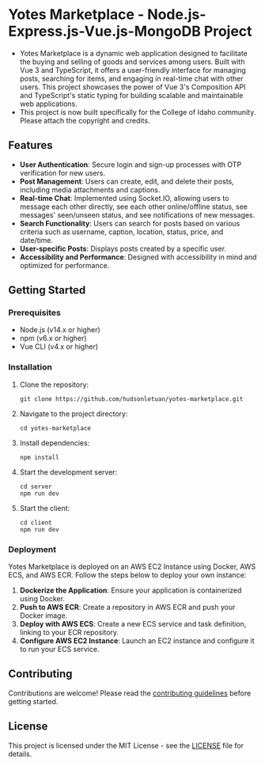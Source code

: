 # Yotes Marketplace - Node.js-Express.js-Vue.js-MongoDB Project

* Yotes Marketplace is a dynamic web application designed to facilitate the buying and selling of goods and services among users. Built with Vue 3 and TypeScript, it offers a user-friendly interface for managing posts, searching for items, and engaging in real-time chat with other users. This project showcases the power of Vue 3's Composition API and TypeScript's static typing for building scalable and maintainable web applications.
* This project is now built specifically for the College of Idaho community. Please attach the copyright and credits.

## Features

- **User Authentication**: Secure login and sign-up processes with OTP verification for new users.
- **Post Management**: Users can create, edit, and delete their posts, including media attachments and captions.
- **Real-time Chat**: Implemented using Socket.IO, allowing users to message each other directly, see each other online/offline status, see messages' seen/unseen status, and see notifications of new messages.
- **Search Functionality**: Users can search for posts based on various criteria such as username, caption, location, status, price, and date/time.
- **User-specific Posts**: Displays posts created by a specific user.
- **Accessibility and Performance**: Designed with accessibility in mind and optimized for performance.

## Getting Started

### Prerequisites

- Node.js (v14.x or higher)
- npm (v6.x or higher)
- Vue CLI (v4.x or higher)

### Installation

1. Clone the repository:
   ```
   git clone https://github.com/hudsonletuan/yotes-marketplace.git
   ```
2. Navigate to the project directory:
   ```
   cd yotes-marketplace
   ```
3. Install dependencies:
   ```
   npm install
   ```
4. Start the development server:
   ```
   cd server
   npm run dev
   ```
5. Start the client:
   ```
   cd client
   npm run dev
   ```

### Deployment

Yotes Marketplace is deployed on an AWS EC2 Instance using Docker, AWS ECS, and AWS ECR. Follow the steps below to deploy your own instance:

1. **Dockerize the Application**: Ensure your application is containerized using Docker.
2. **Push to AWS ECR**: Create a repository in AWS ECR and push your Docker image.
3. **Deploy with AWS ECS**: Create a new ECS service and task definition, linking to your ECR repository.
4. **Configure AWS EC2 Instance**: Launch an EC2 instance and configure it to run your ECS service.

## Contributing

Contributions are welcome! Please read the [contributing guidelines](CONTRIBUTING.md) before getting started.

## License

This project is licensed under the MIT License - see the [LICENSE](LICENSE) file for details.
